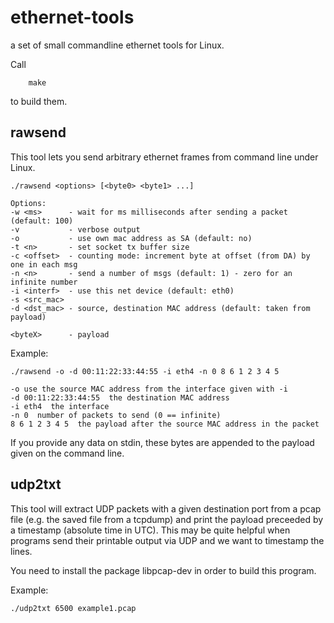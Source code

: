 ethernet-tools
==============

a set of small commandline ethernet tools for Linux.

Call
```
	make
```
to build them.


rawsend
-------

This tool lets you send arbitrary ethernet frames from command line under Linux.

```
./rawsend <options> [<byte0> <byte1> ...]

Options:
-w <ms>      - wait for ms milliseconds after sending a packet (default: 100)
-v           - verbose output
-o           - use own mac address as SA (default: no)
-t <n>       - set socket tx buffer size
-c <offset>  - counting mode: increment byte at offset (from DA) by one in each msg
-n <n>       - send a number of msgs (default: 1) - zero for an infinite number
-i <interf>  - use this net device (default: eth0)
-s <src_mac>
-d <dst_mac> - source, destination MAC address (default: taken from payload)

<byteX>      - payload
```

Example:
```
./rawsend -o -d 00:11:22:33:44:55 -i eth4 -n 0 8 6 1 2 3 4 5

-o use the source MAC address from the interface given with -i
-d 00:11:22:33:44:55  the destination MAC address
-i eth4  the interface
-n 0  number of packets to send (0 == infinite)
8 6 1 2 3 4 5  the payload after the source MAC address in the packet
```
If you provide any data on stdin, these bytes are appended to the payload given on the command line.

udp2txt
-------

This tool will extract UDP packets with a given destination port from a pcap file (e.g. the saved file from a tcpdump)
and print the payload preceeded by a timestamp (absolute time in UTC).
This may be quite helpful when programs send their printable output via UDP and we want to timestamp the lines. 

You need to install the package libpcap-dev in order to build this program.

Example:
```
./udp2txt 6500 example1.pcap
```